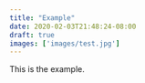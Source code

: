```yaml
---
title: "Example"
date: 2020-02-03T21:48:24-08:00
draft: true
images: ['images/test.jpg']
---
```


This is the example.
